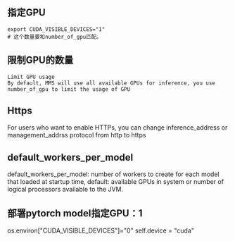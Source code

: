 ## 指定GPU
```
export CUDA_VISIBLE_DEVICES="1" 
# 这个数量要和number_of_gpu匹配。
```

## 限制GPU的数量
```
Limit GPU usage
By default, MMS will use all available GPUs for inference, you use number_of_gpu to limit the usage of GPU
```

## Https
For users who want to enable HTTPs, you can change inference_address or management_addrss protocol from http to https


## default_workers_per_model
default_workers_per_model: number of workers to create for each model that loaded at startup time, default: available GPUs in system or number of logical processors available to the JVM. 





## 部署pytorch model指定GPU：1 

os.environ["CUDA_VISIBLE_DEVICES"]="0"
self.device = "cuda"